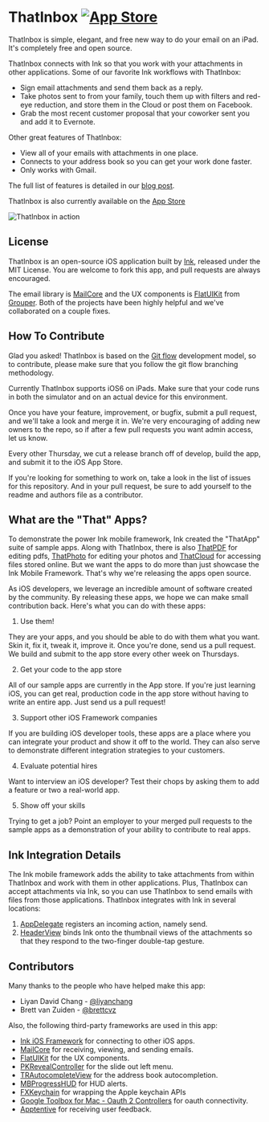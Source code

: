 ThatInbox [![App Store](http://linkmaker.itunes.apple.com/htmlResources/assets/en_us//images/web/linkmaker/badge_appstore-lrg.png)](https://itunes.apple.com/app/id683470283)
=========

ThatInbox is simple, elegant, and free new way to do your email on an iPad. It's completely free and open source.

ThatInbox connects with Ink so that you work with your attachments in other applications. Some of our favorite Ink workflows with ThatInbox:
* Sign email attachments and send them back as a reply.
* Take photos sent to from your family, touch them up with filters and red-eye reduction, and store them in the Cloud or post them on Facebook.
* Grab the most recent customer proposal that your coworker sent you and add it to Evernote.

Other great features of ThatInbox:
* View all of your emails with attachments in one place.
* Connects to your address book so you can get your work done faster.
* Only works with Gmail.

The full list of features is detailed in our [blog post](http://blog.inkmobility.com/post/58944353684/thatinbox-the-mail-client-for-attachments).

ThatInbox is also currently available on the [App Store](https://itunes.apple.com/app/id683470283)

![ThatInbox in action](http://a3.mzstatic.com/us/r30/Purple6/v4/00/5a/2b/005a2b4b-9d1f-5b11-9697-7cb829301fc2/screen1024x1024.jpeg)

License
-------
ThatInbox is an open-source iOS application built by [Ink](www.inkmobility.com), released under the MIT License. You are welcome to fork this app, and pull requests are always encouraged.

The email library is [MailCore](https://github.com/MailCore/mailcore2) and the UX components is [FlatUIKit](https://github.com/Grouper/FlatUIKit) from [Grouper](https://www.joingrouper.com/). Both of the projects have been highly helpful and we've collaborated on a couple fixes.

How To Contribute
-------------------------
Glad you asked! ThatInbox is based on the [Git flow](http://nvie.com/posts/a-successful-git-branching-model/) development model, so to contribute, please make sure that you follow the git flow branching methodology.

Currently ThatInbox supports iOS6 on iPads. Make sure that your code runs in both the simulator and on an actual device for this environment.

Once you have your feature, improvement, or bugfix, submit a pull request, and we'll take a look and merge it in. We're very encouraging of adding new owners to the repo, so if after a few pull requests you want admin access, let us know.

Every other Thursday, we cut a release branch off of develop, build the app, and submit it to the iOS App Store.

If you're looking for something to work on, take a look in the list of issues for this repository. And in your pull request, be sure to add yourself to the readme and authors file as a contributor.


What are the "That" Apps?
-------------------------

To demonstrate the power Ink mobile framework, Ink created the "ThatApp" suite of sample apps. Along with ThatInbox, there is also [ThatPDF](https://github.com/Ink/ThatPDF) for editing pdfs, [ThatPhoto](https://github.com/Ink/ThatPhoto) for editing your photos and [ThatCloud](https://github.com/Ink/ThatCloud) for accessing files stored online. But we want the apps to do more than just showcase the Ink Mobile Framework. That's why we're releasing the apps open source. 

As iOS developers, we leverage an incredible amount of software created by the community. By releasing these apps, we hope we can make small contribution back. Here's what you can do with these apps:
  1. Use them!
    
  They are your apps, and you should be able to do with them what you want. Skin it, fix it, tweak it, improve it. Once you're done, send us a pull request. We build and submit to the app store every other week on Thursdays.
  
  2. Get your code to the app store 

  All of our sample apps are currently in the App store. If you're just learning iOS, you can get real, production code in the app store without having to write an entire app. Just send us a pull request!

  3. Support other iOS Framework companies
  
  If you are building iOS developer tools, these apps are a place where you can integrate your product and show it off to the world. They can also serve to demonstrate different integration strategies to your customers.

  4. Evaluate potential hires
  
  Want to interview an iOS developer? Test their chops by asking them to add a feature or two a real-world app.

  5. Show off your skills
  
  Trying to get a job? Point an employer to your merged pull requests to the sample apps as a demonstration of your ability to contribute to real apps.


Ink Integration Details
-----------------------
The Ink mobile framework adds the ability to take attachments from within ThatInbox and work with them in other applications. Plus, ThatInbox can accept attachments via Ink, so you can use ThatInbox to send emails with files from those applications. ThatInbox integrates with Ink in several locations:

  1. [AppDelegate](https://github.com/Ink/ThatInbox/blob/master/App/AppDelegate.m#L30) registers an incoming action, namely send.
  2. [HeaderView](https://github.com/Ink/ThatInbox/blob/master/App/Message/HeaderView.m#L232) binds Ink onto the thumbnail views of the attachments so that they respond to the two-finger double-tap gesture.


Contributors
------------
Many thanks to the people who have helped make this app:

* Liyan David Chang - [@liyanchang](https://github.com/liyanchang)
* Brett van Zuiden - [@brettcvz](https://github.com/brettcvz)

Also, the following third-party frameworks are used in this app:

* [Ink iOS Framework](https://github.com/Ink/InkiOSFramework) for connecting to other iOS apps.
* [MailCore](https://github.com/MailCore/mailcore2) for receiving, viewing, and sending emails.
* [FlatUIKit](https://github.com/Grouper/FlatUIKit) for the UX components.
* [PKRevealController](https://github.com/pkluz/PKRevealController) for the slide out left menu.
* [TRAutocompleteView](https://github.com/TarasRoshko/TRAutocompleteView) for the address book autocompletion.
* [MBProgressHUD](https://github.com/jdg/MBProgressHUD) for HUD alerts.
* [FXKeychain](https://github.com/nicklockwood/FXKeychain) for wrapping the Apple keychain APIs
* [Google Toolbox for Mac - Oauth 2 Controllers](https://code.google.com/p/gtm-oauth2/) for oauth connectivity.
* [Apptentive](https://github.com/apptentive/apptentive-ios) for receiving user feedback.
